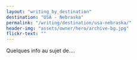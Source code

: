 ```yaml
---
layout: "writing_by_destination"
destination: "USA - Nebraska"
permalink: "/writing/destination/usa-nebraska/"
header-img: "assets/owner/hero/archive-bg.jpg"
flickr-text: ""
---
```


Quelques info au sujet de....
